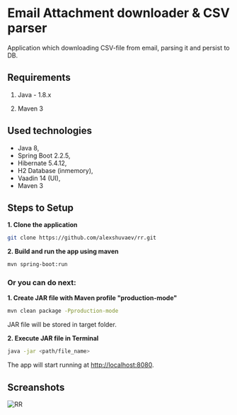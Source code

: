 # Email Attachment downloader & CSV parser

Application which downloading CSV-file from email, parsing it and persist to DB.

## Requirements

1. Java - 1.8.x

2. Maven 3

## Used technologies

* Java 8,
* Spring Boot 2.2.5, 
* Hibernate 5.4.12,
* H2 Database (inmemory),
* Vaadin 14 (UI),
* Maven 3

## Steps to Setup

**1. Clone the application**

```bash
git clone https://github.com/alexshuvaev/rr.git
```

**2. Build and run the app using maven**

```bash
mvn spring-boot:run
```

### Or you can do next: 

**1. Create JAR file with Maven profile "production-mode"**

```bash
mvn clean package -Pproduction-mode
```
JAR file will be stored in target folder.


**2. Execute JAR file in Terminal**

```bash
java -jar <path/file_name>
```

The app will start running at <http://localhost:8080>.

## Screanshots

![RR](http://scaila.ru/rr.jpg)


